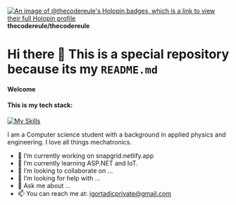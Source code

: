[![An image of @thecodereule's Holopin badges, which is a link to view their full Holopin profile](https://holopin.me/thecodereule)](https://holopin.io/@thecodereule)
**thecodereule/thecodereule**
# Hi there 👋 This is a special repository because its my `README.md`
#### Welcome
#### This is my tech stack:
[![My Skills](https://skillicons.dev/icons?i=ts,html,css,python,cs,c)](https://skillicons.dev)

I am a Computer science student with a background in applied physics and engineering. I love all things mechatronics.

- 🔭 I’m currently working on snapgrid.netlify.app
- 🌱 I’m currently learning ASP.NET and IoT.
- 👯 I’m looking to collaborate on ...
- 🤔 I’m looking for help with ...
- 💬 Ask me about ...
- 📫 You can reach me at: igortadicprivate@gmail.com 
